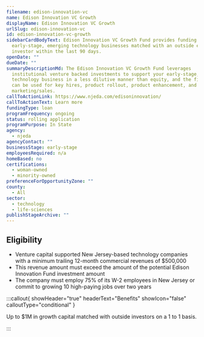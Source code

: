 ```yaml
---
filename: edison-innovation-vc
name: Edison Innovation VC Growth
displayName: Edison Innovation VC Growth
urlSlug: edison-innovation-vc
id: edison-innovation-vc-growth
sidebarCardBodyText: Edison Innovation VC Growth Fund provides funding to
  early-stage, emerging technology businesses matched with an outside equity
  investor within the last 90 days.
openDate: ""
dueDate: ""
summaryDescriptionMd: The Edison Innovation VC Growth Fund leverages
  institutional venture backed investments to support your early-stage, emerging
  technology business in a less dilutive manner than equity, and the financing
  can be used for key hires, product rollout, product enhancement, and
  marketing/sales.
callToActionLink: https://www.njeda.com/edisoninnovation/
callToActionText: Learn more
fundingType: loan
programFrequency: ongoing
status: rolling application
programPurpose: In State
agency:
  - njeda
agencyContact: ""
businessStage: early-stage
employeesRequired: n/a
homeBased: no
certifications:
  - woman-owned
  - minority-owned
preferenceForOpportunityZone: ""
county:
  - All
sector:
  - technology
  - life-sciences
publishStageArchive: ""
---
```


## Eligibility

- Venture capital supported New Jersey-based technology companies with a minimum trailing 12-month commercial revenues of $500,000
- This revenue amount must exceed the amount of the potential Edison Innovation Fund investment amount
- The company must employ 75% of its W-2 employees in New Jersey or commit to growing 10 high-paying jobs over two years

:::callout{ showHeader="true" headerText="Benefits" showIcon="false" calloutType="conditional" }

Up to $1M in growth capital matched with outside investors on a 1 to 1 basis.

:::
